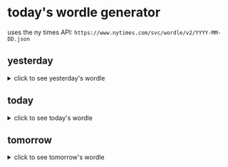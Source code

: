 # today's wordle generator

uses the ny times API: `https://www.nytimes.com/svc/wordle/v2/YYYY-MM-DD.json`

## yesterday

<details>
    <summary>click to see yesterday's wordle</summary>

    dally

</details>

## today

<details>
    <summary>click to see today's wordle</summary>

    fritz

</details>

## tomorrow

<details>
    <summary>click to see tomorrow's wordle</summary>

    gooey

</details>
